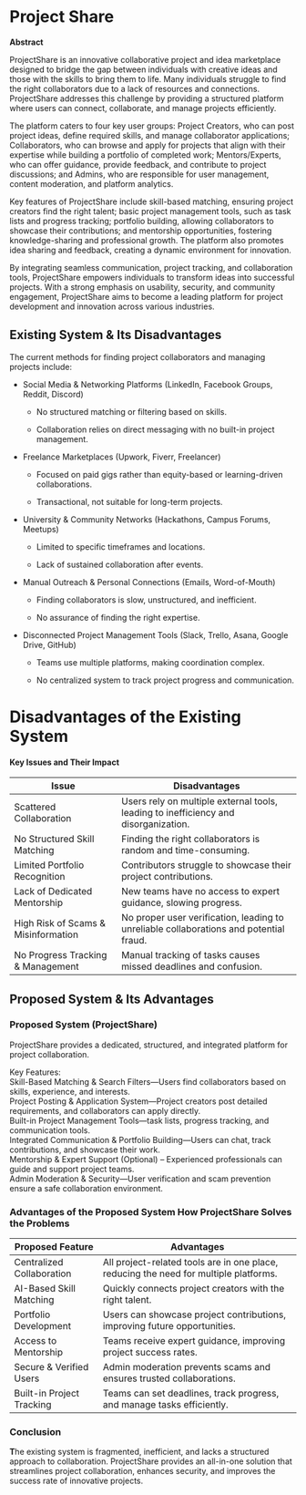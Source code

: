 # **Project Share**

**Abstract**

ProjectShare is an innovative collaborative project and idea marketplace designed to bridge the gap between individuals with creative ideas and those with the skills to bring them to life. Many individuals struggle to find the right collaborators due to a lack of resources and connections. ProjectShare addresses this challenge by providing a structured platform where users can connect, collaborate, and manage projects efficiently.

The platform caters to four key user groups: Project Creators, who can post project ideas, define required skills, and manage collaborator applications; Collaborators, who can browse and apply for projects that align with their expertise while building a portfolio of completed work; Mentors/Experts, who can offer guidance, provide feedback, and contribute to project discussions; and Admins, who are responsible for user management, content moderation, and platform analytics.

Key features of ProjectShare include skill-based matching, ensuring project creators find the right talent; basic project management tools, such as task lists and progress tracking; portfolio building, allowing collaborators to showcase their contributions; and mentorship opportunities, fostering knowledge-sharing and professional growth. The platform also promotes idea sharing and feedback, creating a dynamic environment for innovation.

By integrating seamless communication, project tracking, and collaboration tools, ProjectShare empowers individuals to transform ideas into successful projects. With a strong emphasis on usability, security, and community engagement, ProjectShare aims to become a leading platform for project development and innovation across various industries.

## **Existing System & Its Disadvantages**

The current methods for finding project collaborators and managing projects include:

* Social Media & Networking Platforms (LinkedIn, Facebook Groups, Reddit, Discord)

  * No structured matching or filtering based on skills.

  * Collaboration relies on direct messaging with no built-in project management.

* Freelance Marketplaces (Upwork, Fiverr, Freelancer)

  * Focused on paid gigs rather than equity-based or learning-driven collaborations.

  * Transactional, not suitable for long-term projects.

* University & Community Networks (Hackathons, Campus Forums, Meetups)

  * Limited to specific timeframes and locations.

  * Lack of sustained collaboration after events.

* Manual Outreach & Personal Connections (Emails, Word-of-Mouth)

  * Finding collaborators is slow, unstructured, and inefficient.

  * No assurance of finding the right expertise.

* Disconnected Project Management Tools (Slack, Trello, Asana, Google Drive, GitHub)

  * Teams use multiple platforms, making coordination complex.

  * No centralized system to track project progress and communication.

# **Disadvantages of the Existing System**

#### **Key Issues and Their Impact**

| Issue | Disadvantages |
| ----- | ----- |
| Scattered Collaboration | Users rely on multiple external tools, leading to inefficiency and disorganization. |
| No Structured Skill Matching | Finding the right collaborators is random and time-consuming. |
| Limited Portfolio Recognition | Contributors struggle to showcase their project contributions. |
| Lack of Dedicated Mentorship | New teams have no access to expert guidance, slowing progress. |
| High Risk of Scams & Misinformation | No proper user verification, leading to unreliable collaborations and potential fraud. |
| No Progress Tracking & Management | Manual tracking of tasks causes missed deadlines and confusion. |

## 

## **Proposed System & Its Advantages**

### **Proposed System (ProjectShare)**

ProjectShare provides a dedicated, structured, and integrated platform for project collaboration.

Key Features:  
 Skill-Based Matching & Search Filters—Users find collaborators based on skills, experience, and interests.  
 Project Posting & Application System—Project creators post detailed requirements, and collaborators can apply directly.  
Built-in Project Management Tools—task lists, progress tracking, and communication tools.  
Integrated Communication & Portfolio Building—Users can chat, track contributions, and showcase their work.  
 Mentorship & Expert Support (Optional) – Experienced professionals can guide and support project teams.  
Admin Moderation & Security—User verification and scam prevention ensure a safe collaboration environment.

### 

### 

### 

### 

### 

### 

### 

### **Advantages of the Proposed System How ProjectShare Solves the Problems**

| Proposed Feature | Advantages |
| ----- | ----- |
| Centralized Collaboration | All project-related tools are in one place, reducing the need for multiple platforms. |
| AI-Based Skill Matching | Quickly connects project creators with the right talent. |
| Portfolio Development | Users can showcase project contributions, improving future opportunities. |
| Access to Mentorship | Teams receive expert guidance, improving project success rates. |
| Secure & Verified Users | Admin moderation prevents scams and ensures trusted collaborations. |
| Built-in Project Tracking | Teams can set deadlines, track progress, and manage tasks efficiently. |

### **Conclusion**

**T**he existing system is fragmented, inefficient, and lacks a structured approach to collaboration. ProjectShare provides an all-in-one solution that streamlines project collaboration, enhances security, and improves the success rate of innovative projects.

